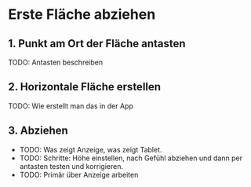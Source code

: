 # Erste Fläche abziehen
## 1. Punkt am Ort der Fläche antasten
TODO: Antasten beschreiben
## 2. Horizontale Fläche erstellen 
TODO: Wie erstellt man das in der App
## 3. Abziehen
- TODO: Was zeigt Anzeige, was zeigt Tablet.
- TODO: Schritte: Höhe einstellen, nach Gefühl abziehen und dann per antasten testen und korrigieren.
- TODO: Primär über Anzeige arbeiten
